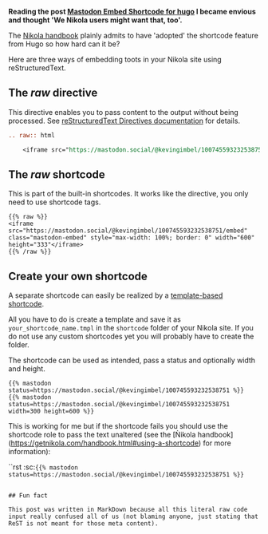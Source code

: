 <!--
.. title: Embed Mastodon toots with Nikola
.. slug: embed-mastodon-nikola
.. date: 2018-09-18 19:22:24 UTC+02:00
.. tags: nikola,mastodon
.. category: socialmedia
.. link: 
.. description: 
.. type: text
-->

**Reading the post [Mastodon Embed Shortcode for hugo](https://www.kevingimbel.com/mastodon-embed-shortcode-for-hugo/) I became envious and thought 'We Nikola users might want that, too'.**

<!--
<iframe src="https://mastodon.social/@kevingimbel/100745593232538751/embed" class="mastodon-embed" style="max-width: 100%; border: 0" width="600" height="333"</iframe>
-->

The [Nikola handbook](https://getnikola.com/handbook.html#shortcodes) plainly admits to have 'adopted' the shortcode feature from Hugo so how hard can it be?

Here are three ways of embedding toots in your Nikola site using reStructuredText.

## The *raw* directive

This directive enables you to pass content to the output without being processed. See [reStructuredText Directives documentation](http://docutils.sourceforge.net/docs/ref/rst/directives.html#raw-data-pass-through) for details.

```rst
.. raw:: html

    <iframe src="https://mastodon.social/@kevingimbel/100745593232538751/embed" class="mastodon-embed" style="max-width: 100%; border: 0" width="600" height="333"</iframe>
```

## The *raw* shortcode

This is part of the built-in shortcodes. It works like the directive, you only need to use shortcode tags.

```html+jinja
{{% raw %}}
<iframe src="https://mastodon.social/@kevingimbel/100745593232538751/embed" class="mastodon-embed" style="max-width: 100%; border: 0" width="600" height="333"</iframe>
{{% /raw %}}
```

## Create your own shortcode

A separate shortcode can easily be realized by a [template-based shortcode](https://getnikola.com/extending.html#template-based-shortcodes).

All you have to do is create a template and save it as ``your_shortcode_name.tmpl`` in the ``shortcode`` folder of your Nikola site. If you do not use any custom shortcodes yet you will probably have to create the folder.

The shortcode can be used as intended, pass a status and optionally width and height.

```html+jinja
{{% mastodon status=https://mastodon.social/@kevingimbel/100745593232538751 %}}
{{% mastodon status=https://mastodon.social/@kevingimbel/100745593232538751 width=300 height=600 %}}
```

This is working for me but if the shortcode fails you should use the shortcode role to pass the text unaltered (see the [Ǹikola handbook] (https://getnikola.com/handbook.html#using-a-shortcode) for more information):

``rst
:sc:`{{% mastodon status=https://mastodon.social/@kevingimbel/100745593232538751 %}}`
```

## Fun fact

This post was written in MarkDown because all this literal raw code input really confused all of us (not blaming anyone, just stating that ReST is not meant for those meta content).

